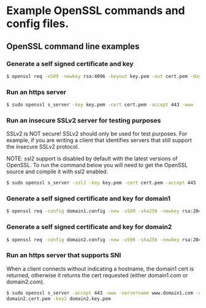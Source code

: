 
# Example OpenSSL commands and config files.

## OpenSSL command line examples
### Generate a self signed certificate and key
```bash
$ openssl req -x509 -newkey rsa:4096 -keyout key.pem -out cert.pem -days 365 -nodes
```

### Run an https server
```bash
$ sudo openssl s_server -key key.pem -cert cert.pem -accept 443 -www
```

### Run an insecure SSLv2 server for testing purposes
SSLv2 is NOT secure! SSLv2 should only be used for test purposes. For example,
if you are writing a client that identifies servers that still support the 
insecure SSLv2 protocol.

NOTE: ssl2 support is disabled by default with the latest versions of OpenSSL. 
To run the command below you will need to get the OpenSSL source and compile
it with ssl2 enabled.

```bash
$ sudo openssl s_server -ssl2 -key key.pem -cert cert.pem -accept 443 -www
```

### Generate a self signed certificate and key for domain1
```bash
$ openssl req -config domain1.config -new -x509 -sha256 -newkey rsa:2048 -nodes -keyout domain1.key.pem -days 365 -out domain1.cert.pem
```

### Generate a self signed certificate and key for domain2
```bash
$ openssl req -config domain2.config -new -x509 -sha256 -newkey rsa:2048 -nodes -keyout domain2.key.pem -days 365 -out domain2.cert.pem
```

### Run an https server that supports SNI
When a client connects without indicating a hostname, the domain1 cert is
returned, otherwise it returns the cert requested (either domain1.com or
domain2.com).
```bash
$ sudo openssl s_server -accept 443 -www -servername www.domain1.com -cert domain1.cert.pem -key domain1.key.pem -servername www.domain2.com -cert2
domain2.cert.pem -key2 domain2.key.pem
```

